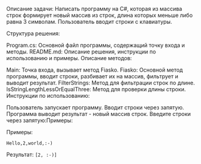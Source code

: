 Описание задачи:
Написать программу на C#, которая из массива строк формирует новый массив из строк, длина которых меньше либо равна 3 символам. Пользователь вводит строки с клавиатуры.

Структура решения:

Program.cs: Основной файл программы, содержащий точку входа и методы.
README.md: Описание решения, инструкции по использованию и примеры.
Описание методов:

Main: Точка входа, вызывает метод Fiasko.
Fiasko: Основной метод программы, вводит строки, разбивает их на массив, фильтрует и выводит результат.
FilterStrings: Метод для фильтрации строк по длине.
IsStringLengthLessOrEqualThree: Метод для проверки длины строки.
Инструкции по использованию:

Пользователь запускает программу.
Вводит строки через запятую.
Программа выводит результат - новый массив строк.
Введите строки через запятую:Примеры:

Примеры:

`Hello,2,world,:-)`

Результат:
`[2, :-)]`